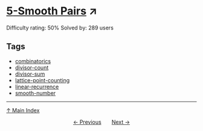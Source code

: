 # [$5$-Smooth Pairs](https://projecteuler.net/problem=682) ↗️

Difficulty rating: 50%
Solved by: 289 users
## Tags

- [combinatorics](../tags/combinatorics.md)
- [divisor-count](../tags/divisor-count.md)
- [divisor-sum](../tags/divisor-sum.md)
- [lattice-point-counting](../tags/lattice-point-counting.md)
- [linear-recurrence](../tags/linear-recurrence.md)
- [smooth-number](../tags/smooth-number.md)



---

[↑ Main Index](../README.md)


<div align=center><a href='681.md'>← Previous</a> &nbsp;&nbsp; &nbsp;&nbsp;  <a href='683.md'>Next →</a></div>
